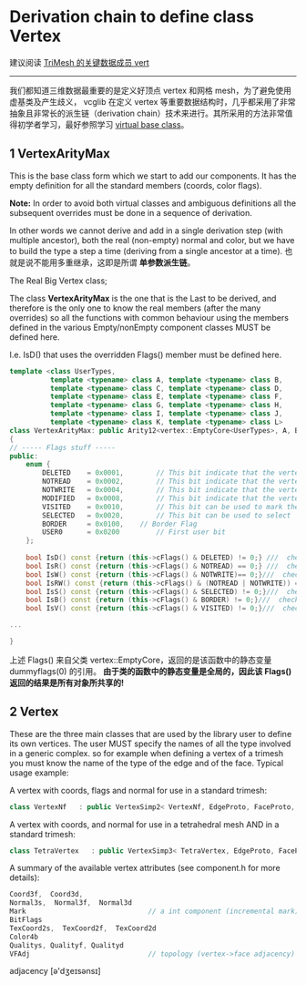 ﻿# Derivation chain to define class Vertex

建议阅读 [TriMesh 的关键数据成员 vert](vertTriMesh.md)

*********

我们都知道三维数据最重要的是定义好顶点 vertex 和网格 mesh，为了避免使用虚基类及产生歧义，
vcglib 在定义 vertex 等重要数据结构时，几乎都采用了非常抽象且非常长的派生链（derivation 
chain）技术来进行。其所采用的方法非常值得初学者学习，最好参照学习 
[virtual base class](../../cpp/virtualClass.md)。

## 1 VertexArityMax

This is the base class form which we start to add our components.
It has the empty definition for all the standard members (coords, color flags).

**Note:**
In order to avoid both virtual classes and ambiguous definitions all 
the subsequent overrides must be done in a sequence of derivation.

In other words we cannot derive and add in a single derivation step 
(with multiple ancestor), both the real (non-empty) normal and color, but 
we have to build the type a step a time (deriving from a single ancestor at a time).
也就是说不能用多重继承，这即是所谓 **单参数派生链**。 

The Real Big Vertex class;

The class __VertexArityMax__ is the one that is the Last to be derived,
and therefore is the only one to know the real members 
(after the many overrides) so all the functions with common behaviour 
using the members defined in the various Empty/nonEmpty component classes 
MUST be defined here. 

I.e. IsD() that uses the overridden Flags() member must be defined here.

```cpp
template <class UserTypes,
          template <typename> class A, template <typename> class B,
          template <typename> class C, template <typename> class D,
          template <typename> class E, template <typename> class F,
          template <typename> class G, template <typename> class H,
          template <typename> class I, template <typename> class J,
          template <typename> class K, template <typename> class L>
class VertexArityMax: public Arity12<vertex::EmptyCore<UserTypes>, A, B, C, D, E, F, G, H, I, J, K, L> 
{
// ----- Flags stuff -----
public:
 	enum { 
		DELETED    = 0x0001,		// This bit indicate that the vertex is deleted from the mesh
		NOTREAD    = 0x0002,		// This bit indicate that the vertex of the mesh is not readable
		NOTWRITE   = 0x0004,		// This bit indicate that the vertex is not modifiable
		MODIFIED   = 0x0008,		// This bit indicate that the vertex is modified
		VISITED    = 0x0010,		// This bit can be used to mark the visited vertex
		SELECTED   = 0x0020,		// This bit can be used to select 
		BORDER     = 0x0100,    // Border Flag
		USER0      = 0x0200			// First user bit
    };
 	
    bool IsD() const {return (this->cFlags() & DELETED) != 0;} ///  checks if the vertex is deleted
    bool IsR() const {return (this->cFlags() & NOTREAD) == 0;} ///  checks if the vertex is readable
    bool IsW() const {return (this->cFlags() & NOTWRITE)== 0;}///  checks if the vertex is modifiable
    bool IsRW() const {return (this->cFlags() & (NOTREAD | NOTWRITE)) == 0;}/// This funcion checks whether the vertex is both readable and modifiable
    bool IsS() const {return (this->cFlags() & SELECTED) != 0;}///  checks if the vertex is Selected
    bool IsB() const {return (this->cFlags() & BORDER) != 0;}///  checks if the vertex is a border one
    bool IsV() const {return (this->cFlags() & VISITED) != 0;}///  checks if the vertex Has been visited

...

}
```

上述 Flags() 来自父类 vertex::EmptyCore，返回的是该函数中的静态变量 dummyflags(0) 的引用。
**由于类的函数中的静态变量是全局的，因此该 Flags() 返回的结果是所有对象所共享的!**


## 2 Vertex

These are the three main classes that are used by the library user to define its 
own vertices.
The user MUST specify the names of all the type involved in a generic complex.
so for example when defining a vertex of a trimesh you must know the name of the 
type of the edge and of the face.
Typical usage example:

A vertex with coords, flags and normal for use in a standard trimesh:
```cpp
class VertexNf   : public VertexSimp2< VertexNf, EdgeProto, FaceProto, vert::Coord3d, vert::Flag, vert::Normal3f  > {};
```

A vertex with coords, and normal for use in a tetrahedral mesh AND in a standard trimesh:
```cpp
class TetraVertex   : public VertexSimp3< TetraVertex, EdgeProto, FaceProto, TetraProto, vert::Coord3d, vert::Normal3f  > {};
```

A summary of the available vertex attributes (see component.h for more details):
```cpp          
Coord3f,  Coord3d, 
Normal3s,  Normal3f,  Normal3d
Mark                              // a int component (incremental mark)
BitFlags
TexCoord2s,  TexCoord2f,  TexCoord2d
Color4b
Qualitys, Qualityf, Qualityd
VFAdj                             // topology (vertex->face adjacency)
```
adjacency [ə'dʒeɪsənsɪ]


